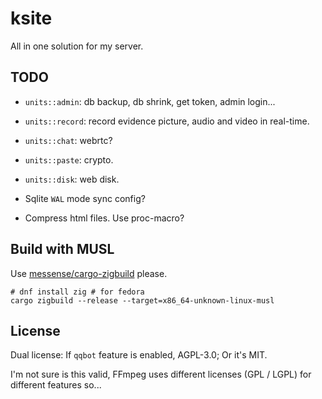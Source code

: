 # ksite

All in one solution for my server.

## TODO

- `units::admin`: db backup, db shrink, get token, admin login...

- `units::record`: record evidence picture, audio and video in real-time.

- `units::chat`: webrtc?

- `units::paste`: crypto.

- `units::disk`: web disk.

- Sqlite `WAL` mode sync config?

- Compress html files. Use proc-macro?

## Build with MUSL

Use [messense/cargo-zigbuild](https://github.com/messense/cargo-zigbuild) please.

```
# dnf install zig # for fedora
cargo zigbuild --release --target=x86_64-unknown-linux-musl
```

## License

Dual license: If `qqbot` feature is enabled, AGPL-3.0; Or it's MIT.

I'm not sure is this valid, FFmpeg uses different licenses (GPL / LGPL) for different features so...
